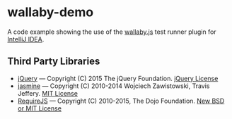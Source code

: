 # wallaby-demo

A code example showing the use of the [wallaby.js](http://wallabyjs.com/) test runner plugin for 
[IntelliJ IDEA](https://www.jetbrains.com/idea/).

## Third Party Libraries

* [jQuery](http://jquery.com/) &mdash; Copyright (C) 2015 The jQuery Foundation. 
  [jQuery License](https://jquery.org/license/)
* [jasmine](https://github.com/velesin/jasmine-jquery) &mdash; Copyright (C) 2010-2014 Wojciech Zawistowski, Travis Jeffery.
  [MIT License](https://github.com/velesin/jasmine-jquery/blob/master/MIT.LICENSE)
* [RequireJS](http://requirejs.org/) &mdash; Copyright (C) 2010-2015, The Dojo Foundation. 
  [New BSD or MIT License](https://github.com/jrburke/requirejs/blob/master/LICENSE)
